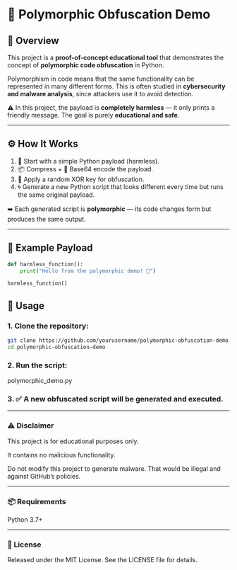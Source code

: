 # 🔐 Polymorphic Obfuscation Demo  

## 📖 Overview  
This project is a **proof-of-concept educational tool** that demonstrates the concept of **polymorphic code obfuscation** in Python.  

Polymorphism in code means that the same functionality can be represented in many different forms. This is often studied in **cybersecurity and malware analysis**, since attackers use it to avoid detection.  

⚠️ In this project, the payload is **completely harmless** — it only prints a friendly message. The goal is purely **educational and safe**.  

---

## ⚙️ How It Works  
1. 📝 Start with a simple Python payload (harmless).  
2. 📦 Compress + 🔡 Base64 encode the payload.  
3. 🔑 Apply a random XOR key for obfuscation.  
4. 🌀 Generate a new Python script that looks different every time but runs the same original payload.  

➡️ Each generated script is **polymorphic** — its code changes form but produces the same output.  

---

## 🧩 Example Payload  
```python
def harmless_function():
    print("Hello from the polymorphic demo! 👋")

harmless_function()
```

## 🚀 Usage

### 1. Clone the repository:
```bash
git clone https://github.com/yourusername/polymorphic-obfuscation-demo.git
cd polymorphic-obfuscation-demo
```

### 2. Run the script:

polymorphic_demo.py

### 3. ✅ A new obfuscated script will be generated and executed.

---

### ⚠️ Disclaimer

This project is for educational purposes only.

It contains no malicious functionality.

Do not modify this project to generate malware. That would be illegal and against GitHub’s policies.

---

### 📦 Requirements

Python 3.7+

---

### 📜 License

Released under the MIT License. See the LICENSE file for details.
